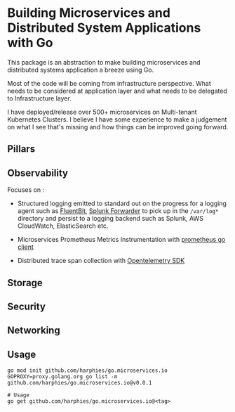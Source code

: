 # Building Microservices and Distributed System Applications with Go

This package is an abstraction to make building microservices and distributed systems application a breeze using Go. 

Most of the code will be coming from infrastructure perspective. What needs to be considered at application layer and what needs to be delegated to Infrastructure layer.

I have deployed/release over 500+ microservices on Multi-tenant Kubernetes Clusters. I believe I have some experience to make a judgement on what I see that's missing and how things can be improved going forward.

## Pillars

## Observability

Focuses on :

* Structured logging emitted to standard out on the progress for a logging agent such as [FluentBit](https://docs.fluentbit.io/manual/pipeline/inputs), [Splunk Forwarder](https://docs.splunk.com/Documentation/AddOns/released/Kubernetes/Install) to pick up in the `/var/log*` directory and persist to a logging backend such as Splunk, AWS CloudWatch, ElasticSearch etc.

* Microservices Prometheus Metrics Instrumentation with [prometheus go client](https://github.com/prometheus/client_golang)

* Distributed trace span collection with [Opentelemetry SDK](https://github.com/open-telemetry/opentelemetry-go)

## Storage 


## Security

## Networking


## Usage

```shell
go mod init github.com/harphies/go.microservices.io
GOPROXY=proxy.golang.org go list -m github.com/harphies/go.microservices.io@v0.0.1

# Usage
go get github.com/harphies/go.microservices.io@<tag> 
```